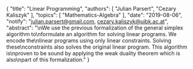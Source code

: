 {
    "title": "Linear Programming",
    "authors": [
        "Julian Parsert",
        "Cezary Kaliszyk"
    ],
    "topics": [
        "Mathematics-Algebra"
    ],
    "date": "2019-08-06",
    "notify": "julian.parsert@gmail.com, cezary.kaliszyk@uibk.ac.at",
    "abstract": "\nWe use the previous formalization of the general simplex algorithm to\nformulate an algorithm for solving linear programs. We encode the\nlinear programs using only linear constraints. Solving these\nconstraints also solves the original linear program. This algorithm is\nproven to be sound by applying the weak duality theorem which is also\npart of this formalization."
}